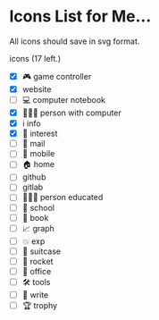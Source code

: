 # Icons List for Me...

All icons should save in svg format.

icons (17 left.)
- [x] 🎮 game controller
- [x] website
- [ ] 💻 computer notebook
- [x] 👨🏼‍💻 person with computer
- [x] ℹ info
- [x] 🌟 interest
- [ ] 📧 mail
- [ ] 📱 mobile
- [ ] 🏠 home
- [ ] github
- [ ] gitlab
- [ ] 👨🏻‍🎓 person educated
- [ ] 🏫 school
- [ ] 📖 book
- [ ] 📈 graph
- [ ] 💥 exp
- [ ] 🧳 suitcase
- [ ] 🚀 rocket
- [ ] 🏢 office
- [ ] 🛠 tools
- [ ] 📝 write
- [ ] 🏆 trophy
